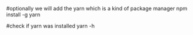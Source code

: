 
#optionally we will add the yarn which is a kind of package manager
npm install -g yarn

#check if yarn was installed 
yarn -h


